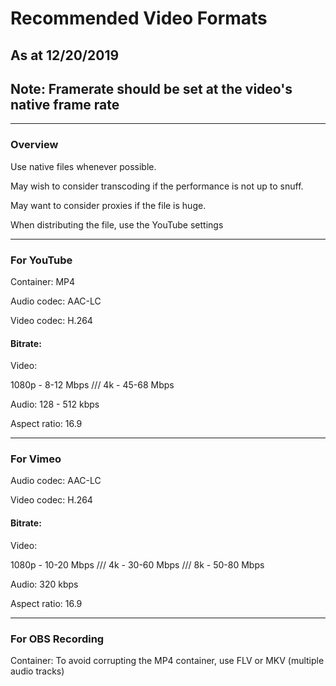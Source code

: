 # Recommended Video Formats
## As at 12/20/2019
## Note: Framerate should be set at the video's native frame rate

---

### Overview
Use native files whenever possible.

May wish to consider transcoding if the performance is not up to snuff. 

May want to consider proxies if the file is huge.

When distributing the file, use the YouTube settings

---

### For YouTube
Container: MP4

Audio codec: AAC-LC

Video codec: H.264

#### Bitrate:

Video:

1080p - 8-12 Mbps
///
4k - 45-68 Mbps

Audio:
128 - 512 kbps

Aspect ratio: 16.9

---

### For Vimeo
Audio codec: AAC-LC

Video codec: H.264

#### Bitrate:

Video:

1080p - 10-20 Mbps
///
4k - 30-60 Mbps
///
8k - 50-80 Mbps

Audio:
320 kbps

Aspect ratio: 16.9

---

### For OBS Recording
Container: To avoid corrupting the MP4 container, use FLV or MKV (multiple audio tracks)
